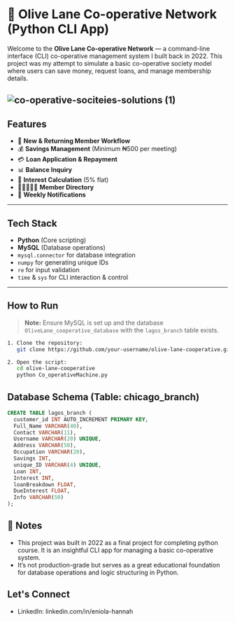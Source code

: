 # 🏦 Olive Lane Co-operative Network (Python CLI App)

Welcome to the **Olive Lane Co-operative Network** — a command-line interface (CLI) co-operative management system I built back in 2022. This project was my attempt to simulate a basic co-operative society model where users can save money, request loans, and manage membership details.


![co-operative-sociteies-solutions (1)](https://github.com/user-attachments/assets/4f47f52f-8da9-4c3a-bfe8-341b83b8ba08)
---

## Features

- 👤 **New & Returning Member Workflow**
- 💰 **Savings Management** (Minimum ₦500 per meeting)
- 💳 **Loan Application & Repayment**
- 📊 **Balance Inquiry**
- 🧾 **Interest Calculation** (5% flat)
- 🧑🏾‍🤝‍🧑🏾 **Member Directory**
- 📢 **Weekly Notifications**

---

## Tech Stack

- **Python** (Core scripting)
- **MySQL** (Database operations)
- `mysql.connector` for database integration
- `numpy` for generating unique IDs
- `re` for input validation
- `time` & `sys` for CLI interaction & control

---

## How to Run

> **Note:** Ensure MySQL is set up and the database `OliveLane_cooperative_database` with the `lagos_branch` table exists.

```bash
1. Clone the repository:
   git clone https://github.com/your-username/olive-lane-cooperative.git

2. Open the script:
   cd olive-lane-cooperative
   python Co_operativeMachine.py
```

## Database Schema (Table: chicago_branch)
```sql
CREATE TABLE lagos_branch (
  customer_id INT AUTO_INCREMENT PRIMARY KEY,
  Full_Name VARCHAR(40),
  Contact VARCHAR(11),
  Username VARCHAR(20) UNIQUE,
  Address VARCHAR(50),
  Occupation VARCHAR(20),
  Savings INT,
  unique_ID VARCHAR(4) UNIQUE,
  Loan INT,
  Interest INT,
  loanBreakdown FLOAT,
  DueInterest FLOAT,
  Info VARCHAR(50)
);
```

## 📌 Notes
- This project was built in 2022 as a final project for completing python course. It is an insightful CLI app for managing a basic co-operative system.
- It’s not production-grade but serves as a great educational foundation for database operations and logic structuring in Python.

## Let's Connect
- LinkedIn: linkedin.com/in/eniola-hannah
